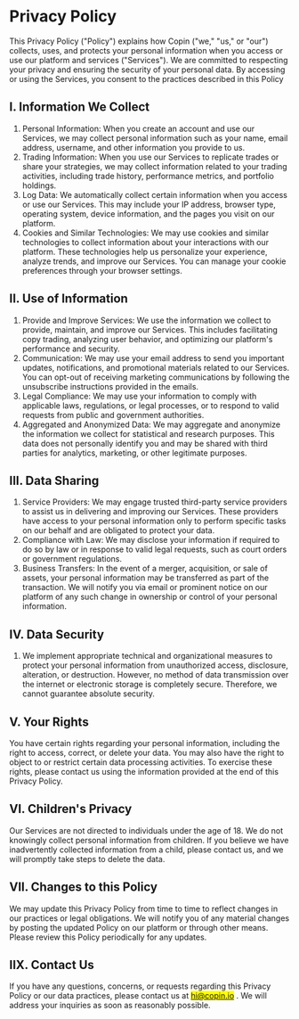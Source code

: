 # Privacy Policy

This Privacy Policy ("Policy") explains how Copin ("we," "us," or "our") collects, uses, and protects your personal information when you access or use our platform and services ("Services"). We are committed to respecting your privacy and ensuring the security of your personal data. By accessing or using the Services, you consent to the practices described in this Policy

## I. Information We Collect

1. Personal Information: When you create an account and use our Services, we may collect personal information such as your name, email address, username, and other information you provide to us.
2. Trading Information: When you use our Services to replicate trades or share your strategies, we may collect information related to your trading activities, including trade history, performance metrics, and portfolio holdings.
3. Log Data: We automatically collect certain information when you access or use our Services. This may include your IP address, browser type, operating system, device information, and the pages you visit on our platform.
4. Cookies and Similar Technologies: We may use cookies and similar technologies to collect information about your interactions with our platform. These technologies help us personalize your experience, analyze trends, and improve our Services. You can manage your cookie preferences through your browser settings.

## II. Use of Information

1. Provide and Improve Services: We use the information we collect to provide, maintain, and improve our Services. This includes facilitating copy trading, analyzing user behavior, and optimizing our platform's performance and security.
2. Communication: We may use your email address to send you important updates, notifications, and promotional materials related to our Services. You can opt-out of receiving marketing communications by following the unsubscribe instructions provided in the emails.
3. Legal Compliance: We may use your information to comply with applicable laws, regulations, or legal processes, or to respond to valid requests from public and government authorities.
4. Aggregated and Anonymized Data: We may aggregate and anonymize the information we collect for statistical and research purposes. This data does not personally identify you and may be shared with third parties for analytics, marketing, or other legitimate purposes.

## III. Data Sharing

1. Service Providers: We may engage trusted third-party service providers to assist us in delivering and improving our Services. These providers have access to your personal information only to perform specific tasks on our behalf and are obligated to protect your data.
2. Compliance with Law: We may disclose your information if required to do so by law or in response to valid legal requests, such as court orders or government regulations.
3. Business Transfers: In the event of a merger, acquisition, or sale of assets, your personal information may be transferred as part of the transaction. We will notify you via email or prominent notice on our platform of any such change in ownership or control of your personal information.

## IV. Data Security

1. We implement appropriate technical and organizational measures to protect your personal information from unauthorized access, disclosure, alteration, or destruction. However, no method of data transmission over the internet or electronic storage is completely secure. Therefore, we cannot guarantee absolute security.

## V. Your Rights

You have certain rights regarding your personal information, including the right to access, correct, or delete your data. You may also have the right to object to or restrict certain data processing activities. To exercise these rights, please contact us using the information provided at the end of this Privacy Policy.

## VI. Children's Privacy

Our Services are not directed to individuals under the age of 18. We do not knowingly collect personal information from children. If you believe we have inadvertently collected information from a child, please contact us, and we will promptly take steps to delete the data.

## VII. Changes to this Policy

We may update this Privacy Policy from time to time to reflect changes in our practices or legal obligations. We will notify you of any material changes by posting the updated Policy on our platform or through other means. Please review this Policy periodically for any updates.

## IIX. Contact Us

If you have any questions, concerns, or requests regarding this Privacy Policy or our data practices, please contact us at <mark style="color:blue;">hi@copin.io</mark> . We will address your inquiries as soon as reasonably possible.
